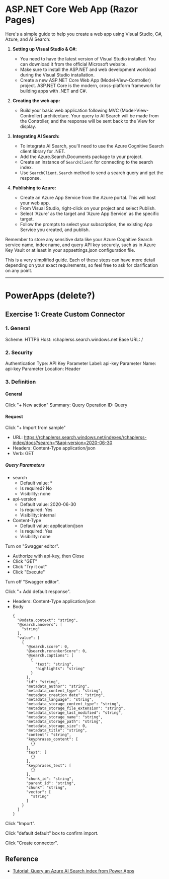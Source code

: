 # ASP.NET Core Web App (Razor Pages)

Here's a simple guide to help you create a web app using Visual Studio, C#, Azure, and AI Search:  
   
1. **Setting up Visual Studio & C#:**  
   - You need to have the latest version of Visual Studio installed. You can download it from the official Microsoft website.  
   - Make sure to install the ASP.NET and web development workload during the Visual Studio installation.  
   - Create a new ASP.NET Core Web App (Model-View-Controller) project. ASP.NET Core is the modern, cross-platform framework for building apps with .NET and C#.  
   
2. **Creating the web app:**  
   - Build your basic web application following MVC (Model-View-Controller) architecture. Your query to AI Search will be made from the Controller, and the response will be sent back to the View for display.  
   
3. **Integrating AI Search:**  
   - To integrate AI Search, you'll need to use the Azure Cognitive Search client library for .NET.  
   - Add the Azure.Search.Documents package to your project.  
   - Create an instance of `SearchClient` for connecting to the search index.  
   - Use `SearchClient.Search` method to send a search query and get the response.  
   
4. **Publishing to Azure:**  
   - Create an Azure App Service from the Azure portal. This will host your web app.  
   - From Visual Studio, right-click on your project and select Publish.  
   - Select 'Azure' as the target and 'Azure App Service' as the specific target.  
   - Follow the prompts to select your subscription, the existing App Service you created, and publish.  
   
Remember to store any sensitive data like your Azure Cognitive Search service name, index name, and query API key securely, such as in Azure Key Vault or at least in your appsettings.json configuration file.  
   
This is a very simplified guide. Each of these steps can have more detail depending on your exact requirements, so feel free to ask for clarification on any point.














-----

# PowerApps (delete?)
## Exercise 1: Create Custom Connector

### 1. General
Scheme: HTTPS
Host: rchaplerss.search.windows.net
Base URL: /

### 2. Security
Authentication Type: API Key
Parameter Label: api-key
Parameter Name: api-key
Parameter Location: Header

### 3. Definition
#### General
Click "+ New action"
Summary: Query
Operation ID: Query

#### Request
Click "+ Import from sample"
* URL: https://rchaplerss.search.windows.net/indexes/rchaplerss-index/docs?search=*&api-version=2020-06-30
* Headers: Content-Type application/json
* Verb: GET

##### Query Parameters
* search
  * Default value: *
  * Is required? No
  * Visibility: none
* api-version
  * Default value: 2020-06-30
  * Is required: Yes
  * Visibility: internal
* Content-Type
  * Default value: application/json
  * Is required: Yes
  * Visibility: none

Turn on "Swagger editor".
* Authorize with api-key, then Close
* Click "GET"
* Click "Try it out"
* Click "Execute"

Turn off "Swagger editor".

Click "+ Add default response".
* Headers: Content-Type application/json
* Body
  ```
  {
    "@odata.context": "string",
    "@search.answers": [
      "string"
    ],
    "value": [
      {
        "@search.score": 0,
        "@search.rerankerScore": 0,
        "@search.captions": [
          {
            "text": "string",
            "highlights": "string"
          }
        ],
        "id": "string",
        "metadata_author": "string",
        "metadata_content_type": "string",
        "metadata_creation_date": "string",
        "metadata_language": "string",
        "metadata_storage_content_type": "string",
        "metadata_storage_file_extension": "string",
        "metadata_storage_last_modified": "string",
        "metadata_storage_name": "string",
        "metadata_storage_path": "string",
        "metadata_storage_size": 0,
        "metadata_title": "string",
        "content": "string",
        "keyphrases_content": [
          {}
        ],
        "text": [
          {}
        ],
        "keyphrases_text": [
          {}
        ],
        "chunk_id": "string",
        "parent_id": "string",
        "chunk": "string",
        "vector": [
          "string"
        ]
      }
    ]
  }
  ```

Click "Import".

Click "default default" box to confirm import.

Click "Create connector".

## Reference

* [Tutorial: Query an Azure AI Search index from Power Apps](https://learn.microsoft.com/en-us/azure/search/search-howto-powerapps)
